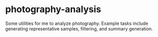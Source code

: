 # photography-analysis
Some utilities for me to analyze photography. Example tasks include generating representative samples, filtering, and summary generation.
